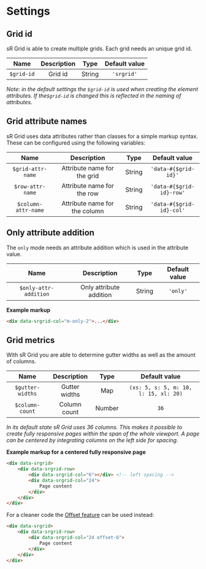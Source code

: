 # Settings


## Grid id

sR Grid is able to create multiple grids. Each grid needs an unique grid id.

| Name | Description | Type | Default value |
|:-:|:-:|:-:|:-:|
| `$grid-id` | Grid id | String | `'srgrid'` |

*Note: in the default settings the `$grid-id` is used when creating the element attributes. If the`$grid-id` is changed
this is reflected in the naming of attributes.*


## Grid attribute names

sR Grid uses data attributes rather than classes for a simple markup syntax. These can be configured using the
following variables:

| Name | Description | Type | Default value |
|:-:|:-:|:-:|:-:|
| `$grid-attr-name` | Attribute name for the grid | String | `'data-#{$grid-id}'` |
| `$row-attr-name` | Attribute name for the row | String | `'data-#{$grid-id}-row'` | 
| `$column-attr-name` | Attribute name for the column | String | `'data-#{$grid-id}-col'` |


## Only attribute addition

The `only` mode needs an attribute addition which is used in the attribute value.

| Name | Description | Type | Default value |
|:-:|:-:|:-:|:-:|
| `$only-attr-addition` | Only attribute addition | String | `'only'` |

**Example markup**

```html
<div data-srgrid-col="m-only-2">...</div>
```


## Grid metrics

With sR Grid you are able to determine gutter widths as well as the amount of columns.

| Name | Description | Type | Default value |
|:-:|:-:|:-:|:-:|
| `$gutter-widths` | Gutter widths | Map | `(xs: 5, s: 5, m: 10, l: 15, xl: 20)` |
| `$column-count` | Column count | Number | `36` |

*In its default state sR Grid uses 36 columns. This makes it possible to create fully responsive pages within the span
of the whole viewport. A page can be centered by integrating columns on the left side for spacing.*

**Example markup for a centered fully responsive page**

```html
<div data-srgrid>
    <div data-srgrid-row>
        <div data-srgrid-col="6"></div> <!-- left spacing -->
        <div data-srgrid-col="24">
            Page content
        </div>
    </div>
</div>
```

For a cleaner code the [Offset feature](#offset-feature) can be used instead:

```html
<div data-srgrid>
    <div data-srgrid-row>
        <div data-srgrid-col="24 offset-6">
            Page content
        </div>
    </div>
</div>
```
